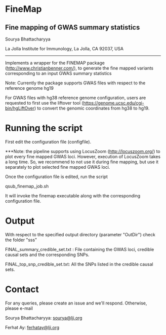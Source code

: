 # FineMap

Fine mapping of GWAS summary statistics
----------------------

Sourya Bhattacharyya

La Jolla Institute for Immunology, La Jolla, CA 92037, USA

----------------------

Implements a wrapper for the FINEMAP package (http://www.christianbenner.com/), to generate the fine mapped variants corresponding to an input GWAS summary statistics

Note: Currently the package supports GWAS files with respect to the reference genome hg19 

For GWAS files with hg38 reference genome configuration, users are requested to first use 
the liftover tool (https://genome.ucsc.edu/cgi-bin/hgLiftOver) to convert the genomic coordinates 
from hg38 to hg19.

Running the script
==================

First edit the configuration file (configfile).

***Note: the pipeline supports using LocusZoom (http://locuszoom.org/) to plot every fine mapped GWAS loci. However, execution of LocusZoom takes a long time. So, we recommend to not use it during fine mapping, but use it separately to plot selected fine mapped GWAS loci.

Once the configuration file is edited, run the script 

qsub_finemap_job.sh

It will invoke the finemap executable along with the corresponding configuration file.

Output
========

With respect to the specified output directory (parameter "OutDir")
check the folder "sss"

FINAL_summary_credible_set.txt : File containing the GWAS loci, credible causal sets and the corresponding SNPs.

FINAL_top_snp_credible_set.txt: All the SNPs listed in the credible causal sets. 


Contact
==========

For any queries, please create an issue and we'll respond. Otherwise, please e-mail

Sourya Bhattacharyya: sourya@lji.org

Ferhat Ay: ferhatay@lji.org






